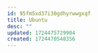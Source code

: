 ```yaml
---
id: 95fm5xd37i30gdhyrwwgxqf
title: Ubuntu
desc: ""
updated: 1724475729904
created: 1724470548356
---
```

